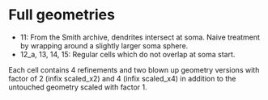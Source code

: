 # Full geometries

- 11: From the Smith archive, dendrites intersect at soma. Naive treatment by wrapping around a slightly larger soma sphere.
- 12\_a, 13, 14, 15: Regular cells which do not overlap at soma start.

Each cell contains 4 refinements and two blown up geometry versions with factor of 2 (infix scaled\_x2) and 4 (infix scaled\_x4) in addition to the untouched geometry scaled with factor 1.
